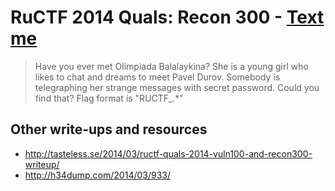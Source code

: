 # RuCTF 2014 Quals: Recon 300 - [Text me](https://github.com/HackerDom/ructf-2014-quals/tree/master/tasks/text_me)

> Have you ever met Olimpiada Balalaykina?
> She is a young girl who likes to chat and dreams to meet Pavel Durov.
> Somebody is telegraphing her strange messages with secret password. Could you find that?
> Flag format is "RUCTF\_.\*"

## Other write-ups and resources

* <http://tasteless.se/2014/03/ructf-quals-2014-vuln100-and-recon300-writeup/>
* <http://h34dump.com/2014/03/933/>
